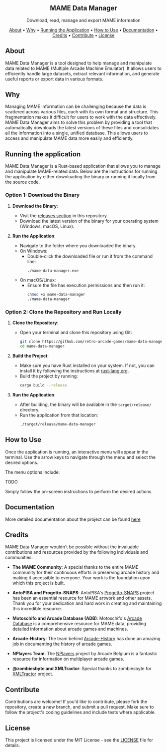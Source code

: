 <h2 align="center">MAME Data Manager</h2>

<p align="center">Download, read, manage and export MAME information</p>

<p align="center">
  <a href="#about">About</a> •
  <a href="#why">Why</a> •
  <a href="#running-the-application">Running the Application</a> •
  <a href="#how-to-use">How to Use</a> •
  <a href="#documentation">Documentation</a> •
  <a href="#credits">Credits</a> •
  <a href="#contribute">Contribute</a> •
  <a href="#license">License</a>
</p>

## About

MAME Data Manager is a tool designed to help manage and manipulate data related to MAME (Multiple Arcade Machine Emulator). It allows users to efficiently handle large datasets, extract relevant information, and generate useful reports or export data in various formats.

## Why

Managing MAME information can be challenging because the data is scattered across various files, each with its own format and structure. This fragmentation makes it difficult for users to work with the data effectively. MAME Data Manager aims to solve this problem by providing a tool that automatically downloads the latest versions of these files and consolidates all the information into a single, unified database. This allows users to access and manipulate MAME data more easily and efficiently.

## Running the application

MAME Data Manager is a Rust-based application that allows you to manage and manipulate MAME-related data. Below are the instructions for running the application by either downloading the binary or running it locally from the source code.

### Option 1: Download the Binary

1. **Download the Binary**:

   - Visit the [releases section](https://github.com/retro-arcade-games/mame-data-manager/releases) in this repository.
   - Download the latest version of the binary for your operating system (Windows, macOS, Linux).

2. **Run the Application**:
   - Navigate to the folder where you downloaded the binary.
   - On Windows:
     - Double-click the downloaded file or run it from the command line:
       ```sh
       ./mame-data-manager.exe
       ```
   - On macOS/Linux:
     - Ensure the file has execution permissions and then run it:
       ```sh
       chmod +x mame-data-manager
       ./mame-data-manager
       ```

### Option 2: Clone the Repository and Run Locally

1. **Clone the Repository**:

   - Open your terminal and clone this repository using Git:
     ```sh
     git clone https://github.com/retro-arcade-games/mame-data-manager.git
     cd mame-data-manager
     ```

2. **Build the Project**:

   - Make sure you have Rust installed on your system. If not, you can install it by following the instructions at [rust-lang.org](https://www.rust-lang.org/).
   - Build the project by running:
     ```sh
     cargo build --release
     ```

3. **Run the Application**:
   - After building, the binary will be available in the `target/release/` directory.
   - Run the application from that location:
     ```sh
     ./target/release/mame-data-manager
     ```

## How to Use

Once the application is running, an interactive menu will appear in the terminal. Use the arrow keys to navigate through the menu and select the desired options.

The menu options include:

TODO

Simply follow the on-screen instructions to perform the desired actions.

## Documentation

More detailed documentation about the project can be found [here](./docs/README.md)

## Credits

MAME Data Manager wouldn't be possible without the invaluable contributions and resources provided by the following individuals and communities:

- **The MAME Community**: A special thanks to the entire MAME community for their continuous efforts in preserving arcade history and making it accessible to everyone. Your work is the foundation upon which this project is built.

- **AntoPISA and Progetto-SNAPS**: AntoPISA's [Progetto-SNAPS](https://www.progettosnaps.net) project has been an essential resource for MAME artwork and other assets. Thank you for your dedication and hard work in creating and maintaining this incredible resource.

- **Motoschifo and Arcade Database (ADB)**: Motoschifo's [Arcade Database](http://adb.arcadeitalia.net) is a comprehensive resource for MAME data, providing detailed information about arcade games and machines.

- **Arcade-History**: The team behind [Arcade-History](https://www.arcade-history.com) has done an amazing job in documenting the history of arcade games.

- **NPlayers Team**: The [NPlayers](https://nplayers.arcadebelgium.be) project by Arcade Belgium is a fantastic resource for information on multiplayer arcade games.

- **@zombiesbyte and XMLTractor**: Special thanks to zombiesbyte for [XMLTractor](https://github.com/zombiesbyte/xmltractor) project.

## Contribute

Contributions are welcome! If you'd like to contribute, please fork the repository, create a new branch, and submit a pull request. Make sure to follow the project's coding guidelines and include tests where applicable.

## License

This project is licensed under the MIT License - see the [LICENSE](LICENSE) file for details.
